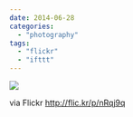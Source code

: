 ```yaml
---
date: 2014-06-28
categories: 
  - "photography"
tags: 
  - "flickr"
  - "ifttt"
---
```


![](https://farm3.staticflickr.com/2937/14342744160_c5f195404f_b.jpg)  

  
  
via Flickr http://flic.kr/p/nRqj9q
